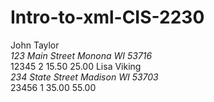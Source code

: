 # Intro-to-xml-CIS-2230
<?xml version="1.0" encoding="UTF-8" standalone="yes" ?>
<!-- This document contains data on SJB Pet Boutique 
custom orders for the past week  
-->
<customOrders>
   <order>
      <customer>
         <name>
            <firstName>John</firstName>
            <lastName>Taylor</lastName>
         </name>
         <address>
            <addressLine1>123 Main Street</addressLine1>
            <city>Monona</city>
            <state>WI</state>
            <zip>53716</zip>
         </address>
      </customer>
      <productNumber>12345</productNumber>
      <quantity>2</quantity>
      <unitPrice currency="USD">15.50</unitPrice>
      <salePrice currency="USD">25.00</salePrice>
   </order>
   <order>
      <customer>
         <name>
            <firstName>Lisa</firstName>
            <lastName>Viking</lastName>
         </name>
         <address>
            <addressLine1>234 State Street</addressLine1>
            <city>Madison</city>
            <state>WI</state>
            <zip>53703</zip>
         </address>
      </customer>
      <productNumber>23456</productNumber>
      <quantity>1</quantity>
      <unitPrice currency="USD">35.00</unitPrice>
      <salePrice currency="USD">55.00</salePrice>
   </order>
</customOrders>
